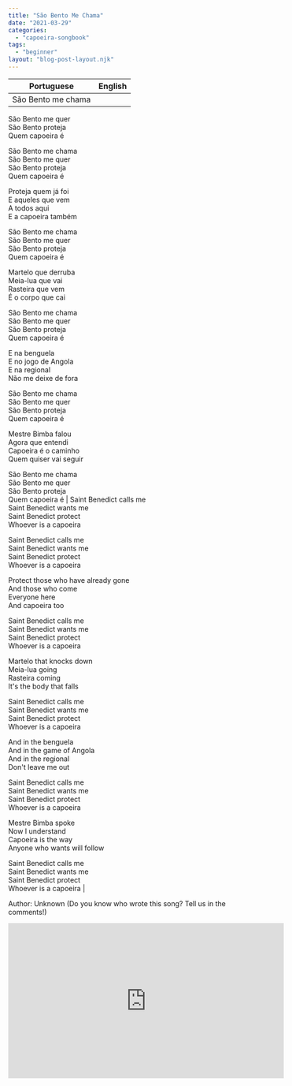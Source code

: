 ```yaml
---
title: "São Bento Me Chama"
date: "2021-03-29"
categories: 
  - "capoeira-songbook"
tags: 
  - "beginner"
layout: "blog-post-layout.njk"
---
```


| Portuguese | English |
| --- | --- |
| São Bento me chama  
São Bento me quer  
São Bento proteja  
Quem capoeira é  
  
São Bento me chama  
São Bento me quer  
São Bento proteja  
Quem capoeira é  
  
Proteja quem já foi  
E aqueles que vem  
A todos aqui  
E a capoeira também  
  
São Bento me chama  
São Bento me quer  
São Bento proteja  
Quem capoeira é  
  
Martelo que derruba  
Meia-lua que vai  
Rasteira que vem  
É o corpo que cai  
  
São Bento me chama  
São Bento me quer  
São Bento proteja  
Quem capoeira é  
  
E na benguela  
E no jogo de Angola  
E na regional  
Não me deixe de fora  
  
São Bento me chama  
São Bento me quer  
São Bento proteja  
Quem capoeira é  
  
Mestre Bimba falou  
Agora que entendi  
Capoeira é o caminho  
Quem quiser vai seguir  
  
São Bento me chama  
São Bento me quer  
São Bento proteja  
Quem capoeira é | Saint Benedict calls me  
Saint Benedict wants me  
Saint Benedict protect  
Whoever is a capoeira  
  
Saint Benedict calls me  
Saint Benedict wants me  
Saint Benedict protect  
Whoever is a capoeira  
  
Protect those who have already gone  
And those who come  
Everyone here  
And capoeira too  
  
Saint Benedict calls me  
Saint Benedict wants me  
Saint Benedict protect  
Whoever is a capoeira  
  
Martelo that knocks down  
Meia-lua going  
Rasteira coming  
It's the body that falls  
  
Saint Benedict calls me  
Saint Benedict wants me  
Saint Benedict protect  
Whoever is a capoeira  
  
And in the benguela  
And in the game of Angola  
And in the regional  
Don't leave me out  
  
Saint Benedict calls me  
Saint Benedict wants me  
Saint Benedict protect  
Whoever is a capoeira  
  
Mestre Bimba spoke  
Now I understand  
Capoeira is the way  
Anyone who wants will follow  
  
Saint Benedict calls me  
Saint Benedict wants me  
Saint Benedict protect  
Whoever is a capoeira |

<figcaption>

Author: Unknown (Do you know who wrote this song? Tell us in the comments!)

</figcaption>

<iframe width="560" height="315" src="https://www.youtube.com/embed/dw6oR1UL0pQ" title="YouTube video player" frameborder="0" allow="accelerometer; autoplay; clipboard-write; encrypted-media; gyroscope; picture-in-picture" allowfullscreen></iframe>

